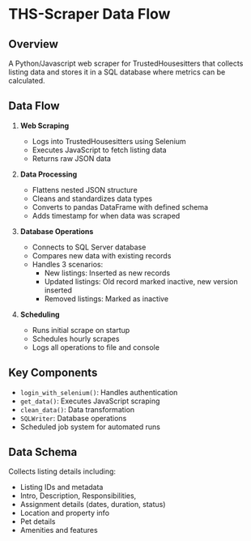 # THS-Scraper Data Flow

## Overview
A Python/Javascript web scraper for TrustedHousesitters that collects listing data and stores it in a SQL database where metrics can be calculated.

## Data Flow

1. **Web Scraping**
   - Logs into TrustedHousesitters using Selenium
   - Executes JavaScript to fetch listing data
   - Returns raw JSON data

2. **Data Processing** 
   - Flattens nested JSON structure
   - Cleans and standardizes data types
   - Converts to pandas DataFrame with defined schema
   - Adds timestamp for when data was scraped

3. **Database Operations**
   - Connects to SQL Server database
   - Compares new data with existing records
   - Handles 3 scenarios:
     - New listings: Inserted as new records
     - Updated listings: Old record marked inactive, new version inserted
     - Removed listings: Marked as inactive

4. **Scheduling**
   - Runs initial scrape on startup
   - Schedules hourly scrapes
   - Logs all operations to file and console

## Key Components

- `login_with_selenium()`: Handles authentication
- `get_data()`: Executes JavaScript scraping
- `clean_data()`: Data transformation
- `SQLWriter`: Database operations
- Scheduled job system for automated runs

## Data Schema
Collects listing details including:
- Listing IDs and metadata
- Intro, Description, Responsibilities, 
- Assignment details (dates, duration, status)
- Location and property info
- Pet details
- Amenities and features
